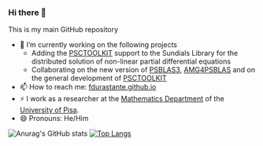 ### Hi there 👋

This is my main GitHub repository
- 🔭 I’m currently working on the following projects
  - Adding the [PSCTOOLKIT](https://psctoolkit.github.io/) support to the Sundials Library for the distributed solution of non-linear partial differential equations
  - Collaborating on the new version of [PSBLAS3](https://github.com/sfilippone/psblas3), [AMG4PSBLAS](https://github.com/sfilippone/amg4psblas) and on the general development of [PSCTOOLKIT](https://psctoolkit.github.io/)
- 📫 How to reach me: [fdurastante.github.io](https://fdurastante.github.io)
- ⚡ I work as a researcher at the [Mathematics Department](https://numpi.dm.unipi.it/people) of the [University of Pisa](http://www.dm.unipi.it/webnew/it/Persone/Docenti).
- 😄 Pronouns: He/Him

![Anurag's GitHub stats](https://github-readme-stats.vercel.app/api?username=Cirdans-Home&show_icons=true&theme=transparent)
[![Top Langs](https://github-readme-stats.vercel.app/api/top-langs/?username=Cirdans-Home)](https://github.com/anuraghazra/github-readme-stats)

<!--
**Cirdans-Home/Cirdans-Home** is a ✨ _special_ ✨ repository because its `README.md` (this file) appears on your GitHub profile.

Here are some ideas to get you started:

- 🔭 I’m currently working on ...
- 🌱 I’m currently learning ...
- 👯 I’m looking to collaborate on ...
- 🤔 I’m looking for help with ...
- 💬 Ask me about ...
- 📫 How to reach me: ...
- 😄 Pronouns: ...
- ⚡ Fun fact: ...
- Working on [PSFUN: Parallel Sparse Function](https://cirdans-home.github.io/psfun/) a library for the computation of distributed matrix-function vector products for large sparse matrices,
-->

